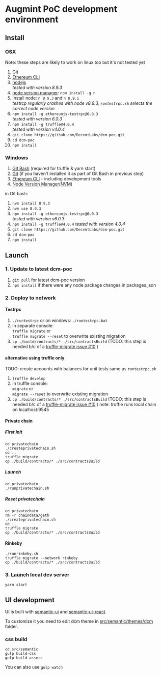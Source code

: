 # Augmint PoC development environment

## Install

### OSX

Note: these steps are likely to work on linux too but it's not tested yet

1. [Git](https://git-scm.com/download)
1. [Ethereum CLI](https://www.ethereum.org/cli)
1. [nodejs](https://nodejs.org/en/download/)  
   _tested with version 8.9.3_
1. [node version manager](https://github.com/tj/n): `npm install -g n`
1. Install node: `n 8.9.3` and `n 8.9.1`  
   _testrcp regularly crashes with node v8.9.3, `runtestrpc.sh` selects the correct node version_
1. `npm install -g ethereumjs-testrpc@6.0.3`  
   _tested with version 6.0.3_
1. `npm install -g truffle@4.0.4`  
   _tested with version v4.0.4_
1. `git clone https://github.com/DecentLabs/dcm-poc.git`
1. `cd dcm-poc`
1. `npm install`

### Windows

1. [Git Bash](https://git-for-windows.github.io/) (required for truffle & yarn start)
1. [Git](https://git-scm.com/download) (if you haven't installed it as part of Git Bash in previous step)
1. [Ethereum CLI](https://www.ethereum.org/cli) - including development tools
1. [Node Version Manager(NVM)](https://github.com/coreybutler/nvm-windows/releases)

in Git bash:

1. `nvm install 8.9.3`
1. `nvm use 8.9.3`
1. `npm install -g ethereumjs-testrpc@6.0.3`  
   _tested with version v6.0.3_
1. `npm install -g truffle@4.0.4`
   _tested with version 4.0.4_
1. `git clone https://github.com/DecentLabs/dcm-poc.git`
1. `cd dcm-poc`
1. `npm install`

## Launch

### 1. Update to latest dcm-poc

1. `git pull` for latest dcm-poc version
1. `npm install` if there were any node package changes in packages.json

### 2. Deploy to network

#### Testrpc

1. `./runtestrpc` or on windows: `./runtestrpc.bat`
1. in separate console:  
   `truffle migrate` or  
   `truffle migrate --reset` to overwrite existing migration
1. `cp ./build/contracts/* ./src/contractsBuild` (TODO: this step is needed b/c of a [truffle-migrate issue #10](https://github.com/trufflesuite/truffle-migrate/issues/10) )

#### alternative using truffle only

TODO: create accounts with balances for unit tests same as `runtestrpc.sh`

1. `truffle develop`
1. in truffle console:  
   `migrate` or  
   `migrate --reset` to overwrite existing migration
1. `cp ./build/contracts/* ./src/contractsBuild` (TODO: this step is needed b/c of a [truffle-migrate issue #10](https://github.com/trufflesuite/truffle-migrate/issues/10) )
   note: truffle runs local chain on localhost:9545

#### Private chain

##### First init

```
cd privatechain
./createprivatechain.sh
cd ..
truffle migrate
cp ./build/contracts/* ./src/contractsBuild
```

##### Launch

```
cd privatechain
./runprivatechain.sh
```

##### Reset privatechain

```
cd privatechain
rm -r chaindata/geth
./createprivatechain.sh
cd ..
truffle migrate
cp ./build/contracts/* ./src/contractsBuild
```

#### Rinkeby

```
./runrinkeby.sh
truffle migrate --network rinkeby
cp ./build/contracts/* ./src/contractsBuild
```

### 3. Launch local dev server

`yarn start`

## UI development

UI is built with [semantic-ui](https://www.semantic-ui.com) and [semantic-ui-react](https://react.semantic-ui.com).

To customize it you need to edit dcm theme in [src/semantic/themes/dcm](src/semantic/themes/dcm) folder.

### css build

```
cd src/semantic
gulp build-css
gulp build-assets
```

You can also use `gulp watch`
